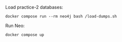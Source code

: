 Load practice-2 databases:

```docker compose run --rm neo4j bash /load-dumps.sh```

Run Neo:

```docker compose up```